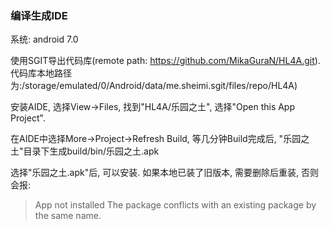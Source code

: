
### 编译生成IDE

系统: android 7.0

使用SGIT导出代码库(remote path: https://github.com/MikaGuraN/HL4A.git). 代码库本地路径为:/storage/emulated/0/Android/data/me.sheimi.sgit/files/repo/HL4A)

安装AIDE, 选择View->Files, 找到"HL4A/乐园之土", 选择"Open this App Project".

在AIDE中选择More->Project->Refresh Build, 等几分钟Build完成后, "乐园之土"目录下生成build/bin/乐园之土.apk

选择"乐园之土.apk"后, 可以安装. 如果本地已装了旧版本, 需要删除后重装, 否则会报:
>App not installed
The package conflicts with an existing package by the same name.
